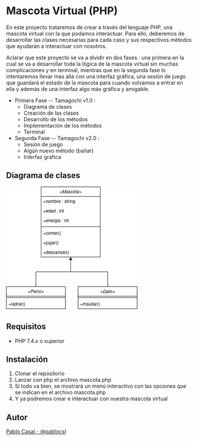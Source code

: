# Mascota Virtual (PHP)

En este proyecto trataremos de crear a través del lenguaje PHP, una mascota virtual con la que podamos interactuar.
Para ello, deberemos de desarrollar las clases necesarias para cada caso y sus respectivos métodos que ayudarán a interactuar con nosotros.

Aclarar que este proyecto se va a dividir en dos fases : una primera en la cual se va a desarrollar toda la lógica de la mascota virtual sin muchas complicaciones y en terminal, mientras que en la segunda fase lo intentaremos llevar mas allá con una interfaz gráfica, una sesión de juego que guardará el estado de la mascota para cuando volvamos a entrar en ella y además de una interfaz algo más gráfica y amigable.

- Primera Fase -- Tamagochi v1.0 :
    - Diagrama de clases
    - Creación de las clases
    - Desarrollo de los métodos
    - Implementación de los métodos
    - Terminal
- Segunda Fase -- Tamagochi v2.0 : 
    - Sesión de juego
    - Algún nuevo método (bañar)
    - Interfaz gráfica

## Diagrama de clases

![Diagrama de clases](./diagrama.png)

## Requisitos

* PHP 7.4.x o superior

## Instalación

1. Clonar el repositorio
2. Lanzar con php el archivo mascota.php
3. Si todo va bien, se mostrará un menú interactivo con las opciones que se indican en el archivo mascota.php
4. Y ya podremos crear e interactuar con nuestra mascota virtual

## Autor

[Pablo Casal - @pablocsl](https://github.com/pablocsl)